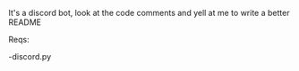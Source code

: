 It's a discord bot, look at the code comments and yell at me to write a better README

Reqs:

-discord.py